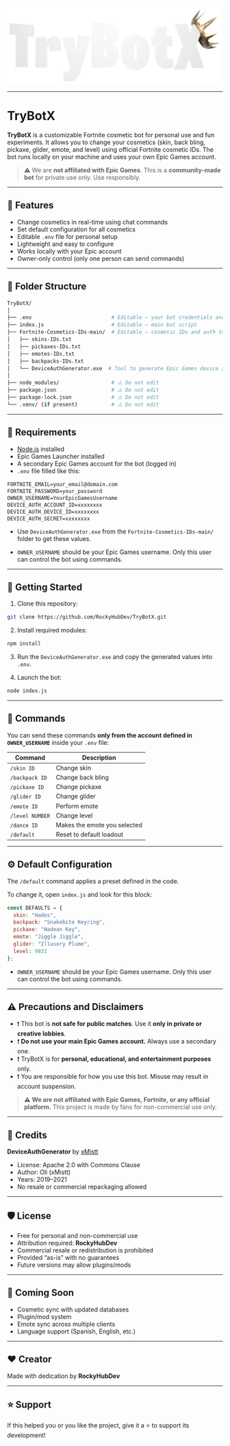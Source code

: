 <p align="left">
  <img src="assets/Logo-L.png" alt="TryBotX" width="500">
</p>

---

# TryBotX

**TryBotX** is a customizable Fortnite cosmetic bot for personal use and fun experiments. It allows you to change your cosmetics (skin, back bling, pickaxe, glider, emote, and level) using official Fortnite cosmetic IDs. The bot runs locally on your machine and uses your own Epic Games account.

> ⚠️ We are **not affiliated with Epic Games**. This is a **community-made bot** for private use only. Use responsibly.

---

## 🔧 Features

- Change cosmetics in real-time using chat commands  
- Set default configuration for all cosmetics  
- Editable `.env` file for personal setup  
- Lightweight and easy to configure  
- Works locally with your Epic account  
- Owner-only control (only one person can send commands)

---

## 📁 Folder Structure

```bash
TryBotX/
│
├── .env                          # Editable – your bot credentials and owner info
├── index.js                      # Editable – main bot script
├── Fortnite-Cosmetics-IDs-main/  # Editable – cosmetic IDs and auth tool
│   ├── skins-IDs.txt
│   ├── pickaxes-IDs.txt
│   ├── emotes-IDs.txt
│   ├── backpacks-IDs.txt
│   └── DeviceAuthGenerator.exe  # Tool to generate Epic Games device auth
│
├── node_modules/                 # ⚠️ Do not edit
├── package.json                  # ⚠️ Do not edit
├── package-lock.json             # ⚠️ Do not edit
└── .venv/ (if present)           # ⚠️ Do not edit
````

---

## 🧪 Requirements

* [Node.js](https://nodejs.org/) installed
* Epic Games Launcher installed
* A secondary Epic Games account for the bot (logged in)
* `.env` file filled like this:

```env
FORTNITE_EMAIL=your_email@domain.com
FORTNITE_PASSWORD=your_password
OWNER_USERNAME=YourEpicGamesUsername
DEVICE_AUTH_ACCOUNT_ID=xxxxxxxx
DEVICE_AUTH_DEVICE_ID=xxxxxxxx
DEVICE_AUTH_SECRET=xxxxxxxx
```

* Use `DeviceAuthGenerator.exe` from the `Fortnite-Cosmetics-IDs-main/` folder to get these values.

* `OWNER_USERNAME` should be your Epic Games username. Only this user can control the bot using commands.

---

## 🚀 Getting Started

1. Clone this repository:

```bash
git clone https://github.com/RockyHubDev/TryBotX.git
```

2. Install required modules:

```bash
npm install
```

3. Run the `DeviceAuthGenerator.exe` and copy the generated values into `.env`.

4. Launch the bot:

```bash
node index.js
```

---

## 🤖 Commands

You can send these commands **only from the account defined in `OWNER_USERNAME`** inside your `.env` file:

| Command          | Description              |
| ---------------- | ------------------------ |
| `/skin ID`       | Change skin              |
| `/backpack ID`   | Change back bling        |
| `/pickaxe ID`    | Change pickaxe           |
| `/glider ID`     | Change glider            |
| `/emote ID`      | Perform emote            |
| `/level NUMBER`  | Change level             |
| `/dance ID`      | Makes the emote you selected  |
| `/default`       | Reset to default loadout |

---

## ⚙️ Default Configuration

The `/default` command applies a preset defined in the code.

To change it, open `index.js` and look for this block:

```js
const DEFAULTS = {
  skin: "Hades",
  backpack: "Snakebite Keyring",
  pickaxe: "Hadean Key",
  emote: "Jiggle Jiggle",
  glider: "Illusory Plume",
  level: 9831
};
```

* `OWNER_USERNAME` should be your Epic Games username. Only this user can control the bot using commands.

---

## ⚠️ Precautions and Disclaimers

* ❗ This bot is **not safe for public matches**. Use it **only in private or creative lobbies**.
* ❗ **Do not use your main Epic Games account.** Always use a secondary one.
* ❗ TryBotX is for **personal, educational, and entertainment purposes** only.
* ❗ You are responsible for how you use this bot. Misuse may result in account suspension.

> ⚠️ **We are not affiliated with Epic Games, Fortnite, or any official platform.**
> This project is made by fans for non-commercial use only.

---

## 📜 Credits

**DeviceAuthGenerator** by [xMistt](https://github.com/xMistt/DeviceAuthGenerator)

* License: Apache 2.0 with Commons Clause
* Author: Oli (xMistt)
* Years: 2019–2021
* No resale or commercial repackaging allowed

---

## 🛡️ License

* Free for personal and non-commercial use
* Attribution required: **RockyHubDev**
* Commercial resale or redistribution is prohibited
* Provided “as-is” with no guarantees
* Future versions may allow plugins/mods

---

## 🔮 Coming Soon

* Cosmetic sync with updated databases
* Plugin/mod system
* Emote sync across multiple clients
* Language support (Spanish, English, etc.)

---

## ❤️ Creator

Made with dedication by **RockyHubDev**

---

## ⭐ Support

If this helped you or you like the project, give it a ⭐ to support its development!
